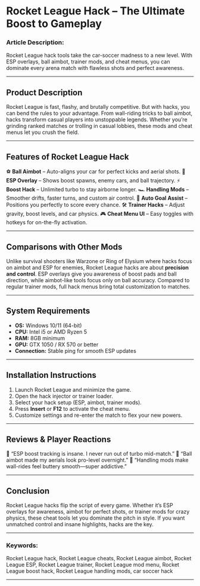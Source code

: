 # Rocket League Hack – The Ultimate Boost to Gameplay

### Article Description:

Rocket League hack tools take the car-soccer madness to a new level. With ESP overlays, ball aimbot, trainer mods, and cheat menus, you can dominate every arena match with flawless shots and perfect awareness.


---

## Product Description

Rocket League is fast, flashy, and brutally competitive. But with hacks, you can bend the rules to your advantage. From wall-riding tricks to ball aimbot, hacks transform casual players into unstoppable legends. Whether you’re grinding ranked matches or trolling in casual lobbies, these mods and cheat menus let you crush the field.

---

## Features of Rocket League Hack

⚽ **Ball Aimbot** – Auto-aligns your car for perfect kicks and aerial shots.
👀 **ESP Overlay** – Shows boost spawns, enemy cars, and ball trajectory.
⚡ **Boost Hack** – Unlimited turbo to stay airborne longer.
🏎️ **Handling Mods** – Smoother drifts, faster turns, and custom air control.
🎯 **Auto Goal Assist** – Positions you perfectly to score every chance.
🛠️ **Trainer Hacks** – Adjust gravity, boost levels, and car physics.
🎮 **Cheat Menu UI** – Easy toggles with hotkeys for on-the-fly activation.

---

## Comparisons with Other Mods

Unlike survival shooters like Warzone or Ring of Elysium where hacks focus on aimbot and ESP for enemies, Rocket League hacks are about **precision and control**. ESP overlays give you awareness of boost pads and ball direction, while aimbot-like tools focus only on ball accuracy. Compared to regular trainer mods, full hack menus bring total customization to matches.

---

## System Requirements

* **OS:** Windows 10/11 (64-bit)
* **CPU:** Intel i5 or AMD Ryzen 5
* **RAM:** 8GB minimum
* **GPU:** GTX 1050 / RX 570 or better
* **Connection:** Stable ping for smooth ESP updates

---

## Installation Instructions

1. Launch Rocket League and minimize the game.
2. Open the hack injector or trainer loader.
3. Select your hack setup (ESP, aimbot, trainer mods).
4. Press **Insert** or **F12** to activate the cheat menu.
5. Customize settings and re-enter the match to flex your new powers.

---

## Reviews & Player Reactions

💬 “ESP boost tracking is insane. I never run out of turbo mid-match.”
💬 “Ball aimbot made my aerials look pro-level overnight.”
💬 “Handling mods make wall-rides feel buttery smooth—super addictive.”

---

## Conclusion

Rocket League hacks flip the script of every game. Whether it’s ESP overlays for awareness, aimbot for perfect shots, or trainer mods for crazy physics, these cheat tools let you dominate the pitch in style. If you want unmatched control and insane highlights, hacks are the key.

---

### Keywords:

Rocket League hack, Rocket League cheats, Rocket League aimbot, Rocket League ESP, Rocket League trainer, Rocket League mod menu, Rocket League boost hack, Rocket League handling mods, car soccer hack

---
